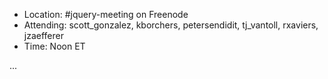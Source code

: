 * Location: #jquery-meeting on Freenode
* Attending: scott_gonzalez, kborchers, petersendidit, tj_vantoll, rxaviers, jzaefferer 
* Time: Noon ET

...
